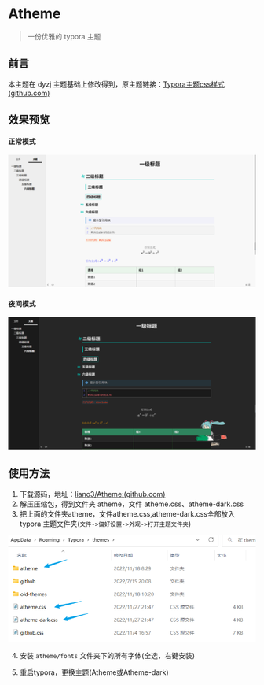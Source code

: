 # Atheme

> 一份优雅的 typora 主题

## 前言

本主题在 dyzj 主题基础上修改得到，原主题链接：[Typora主题css样式 (github.com)](https://github.com/muggledy/typora-dyzj-theme)

## 效果预览

#### 正常模式

![shadow](readme.assets/image-20221122224548037.png)

#### 夜间模式

![shadow](readme.assets/image-20221122224753726.png)

## 使用方法

1. 下载源码，地址：[liano3/Atheme:(github.com)](https://github.com/liano3/Atheme)
2. 解压压缩包，得到文件夹 atheme，文件 atheme.css、atheme-dark.css
3. 把上面的文件夹atheme，文件atheme.css,atheme-dark.css全部放入 typora 主题文件夹(`文件->偏好设置->外观->打开主题文件夹`)
<img src="readme.assets/image-20221127220136093.png" alt="shadow" style="zoom:80%;" />

4. 安装 `atheme/fonts` 文件夹下的所有字体(全选，右键安装)

5. 重启typora，更换主题(Atheme或Atheme-dark)
